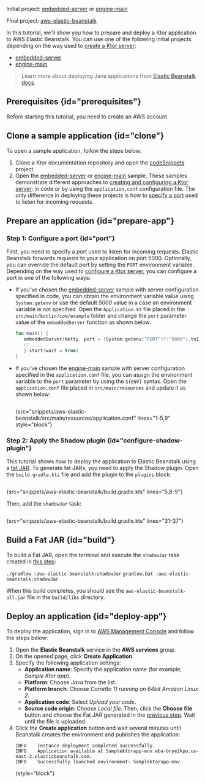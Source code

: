 [//]: # (title: AWS Elastic Beanstalk)

<microformat>
<p>
<control>Initial project</control>: <a href="https://github.com/ktorio/ktor-documentation/tree/main/codeSnippets/snippets/embedded-server">embedded-server</a> or 
<a href="https://github.com/ktorio/ktor-documentation/tree/main/codeSnippets/snippets/engine-main">engine-main</a>
</p>
<p>
<control>Final project</control>: <a href="https://github.com/ktorio/ktor-documentation/tree/main/codeSnippets/snippets/aws-elastic-beanstalk">aws-elastic-beanstalk</a>
</p>
</microformat>

In this tutorial, we'll show you how to prepare and deploy a Ktor application to AWS Elastic Beanstalk. You can use one of the following initial projects depending on the way used to [create a Ktor server](create_server.xml):
* [embedded-server](https://github.com/ktorio/ktor-documentation/tree/main/codeSnippets/snippets/embedded-server)
* [engine-main](https://github.com/ktorio/ktor-documentation/tree/main/codeSnippets/snippets/engine-main)

> Learn more about deploying Java applications from [Elastic Beanstalk docs](https://docs.aws.amazon.com/elasticbeanstalk/latest/dg/create_deploy_Java.html).


## Prerequisites {id="prerequisites"}
Before starting this tutorial, you need to create an AWS account.


## Clone a sample application {id="clone"}
To open a sample application, follow the steps below:

1. Clone a Ktor documentation repository and open the [codeSnippets](https://github.com/ktorio/ktor-documentation/tree/main/codeSnippets) project.
2. Open the [embedded-server](https://github.com/ktorio/ktor-documentation/tree/main/codeSnippets/snippets/embedded-server) or [engine-main](https://github.com/ktorio/ktor-documentation/tree/main/codeSnippets/snippets/engine-main) sample. These samples demonstrate different approaches to [creating and configuring a Ktor server](create_server.xml): in code or by using the `application.conf` configuration file. The only difference in deploying these projects is how to [specify a port](#port) used to listen for incoming requests.

## Prepare an application {id="prepare-app"}

### Step 1: Configure a port {id="port"}

First, you need to specify a port used to listen for incoming requests. Elastic Beanstalk forwards requests to your application on port 5000. Optionally, you can override the default port by setting the `PORT` environment variable. Depending on the way used to [configure a Ktor server](create_server.xml), you can configure a port in one of the following ways:
* If you've chosen the [embedded-server](https://github.com/ktorio/ktor-documentation/tree/main/codeSnippets/snippets/embedded-server) sample with server configuration specified in code, you can obtain the environment variable value using `System.getenv` or use the default _5000_ value in a case an environment variable is not specified. Open the `Application.kt` file placed in the `src/main/kotlin/com/example` folder and change the `port` parameter value of the `embeddedServer` function as shown below:
   ```kotlin
   fun main() {
      embeddedServer(Netty, port = (System.getenv("PORT")?:"5000").toInt()) {
      // ...
      }.start(wait = true)
   }
    ```

* If you've chosen the [engine-main](https://github.com/ktorio/ktor-documentation/tree/main/codeSnippets/snippets/engine-main) sample with server configuration specified in the `application.conf` file, you can assign the environment variable to the `port` parameter by using the `${ENV}` syntax. Open the `application.conf` file placed in `src/main/resources` and update it as shown below:
   ```
   ```
  {src="snippets/aws-elastic-beanstalk/src/main/resources/application.conf" lines="1-5,9" style="block"}

### Step 2: Apply the Shadow plugin {id="configure-shadow-plugin"}
This tutorial shows how to deploy the application to Elastic Beanstalk using a [fat JAR](fatjar.md). To generate fat JARs, you need to apply the Shadow plugin. Open the `build.gradle.kts` file and add the plugin to the `plugins` block:
```groovy
```
{src="snippets/aws-elastic-beanstalk/build.gradle.kts" lines="5,8-9"}

Then, add the `shadowJar` task:
```kotlin
```
{src="snippets/aws-elastic-beanstalk/build.gradle.kts" lines="31-37"}


## Build a Fat JAR {id="build"}
To build a Fat JAR, open the terminal and execute the `shadowJar` task created in [this step](#configure-shadow-plugin):

<tabs group="os">
<tab title="Linux/MacOS" group-key="unix">
<code style="block" lang="Bash">./gradlew :aws-elastic-beanstalk:shadowJar</code>
</tab>
<tab title="Windows" group-key="windows">
<code style="block" lang="CMD">gradlew.bat :aws-elastic-beanstalk:shadowJar</code>
</tab>
</tabs>

When this build completes, you should see the `aws-elastic-beanstalk-all.jar` file in the `build/libs` directory.


## Deploy an application {id="deploy-app"}
To deploy the application, sign in to [AWS Management Console](https://aws.amazon.com/console/) and follow the steps below:
1. Open the **Elastic Beanstalk** service in the **AWS services** group.
2. On the opened page, click **Create Application**.
3. Specify the following application settings:
   * **Application name**: Specify the application name (for example, _Sample Ktor app_).
   * **Platform**: Choose _Java_ from the list.
   * **Platform branch**: Choose _Corretto 11 running on 64bit Amazon Linux 2_.
   * **Application code**: Select _Upload your code_.
   * **Source code origin**: Choose _Local file_. Then, click the **Choose file** button and choose the Fat JAR generated in the [previous step](#build). Wait until the file is uploaded.
4. Click the **Create application** button and wait several minutes until Beanstalk creates the environment and publishes the application:
   ```
   INFO    Instance deployment completed successfully.
   INFO    Application available at Samplektorapp-env.eba-bnye2kpu.us-east-2.elasticbeanstalk.com.
   INFO    Successfully launched environment: Samplektorapp-env
   ```
   {style="block"}